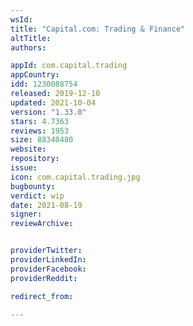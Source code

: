 ```yaml
---
wsId: 
title: "Capital.com: Trading & Finance"
altTitle: 
authors:

appId: com.capital.trading
appCountry: 
idd: 1230088754
released: 2019-12-10
updated: 2021-10-04
version: "1.33.0"
stars: 4.7363
reviews: 1953
size: 88340480
website: 
repository: 
issue: 
icon: com.capital.trading.jpg
bugbounty: 
verdict: wip
date: 2021-08-19
signer: 
reviewArchive:


providerTwitter: 
providerLinkedIn: 
providerFacebook: 
providerReddit: 

redirect_from:

---
```


